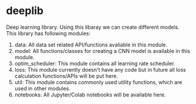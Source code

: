 # deeplib
Deep learning library. Using this libaray we can create different models. This library has following modules:
1. data: All data set related API/functions avaliable in this module.
2. model: All functions/classes for creating a CNN model is available in this module.
3. optim_scheduler: This module contains all learning rate scheduler.
4. loss: This module currently doesn't have any code but in future all loss calculation functions/APIs will be put here.
5. util: This module contains commonly used utility functions, which are used in other modules.
5. notebooks: All Jupyter/Colab notebooks will be available here. 
